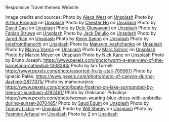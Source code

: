 Responsive Travel themed Website

Image credits and sources:
Photo by <a href="https://unsplash.com/@thesologirlstravelguide?utm_source=unsplash&utm_medium=referral&utm_content=creditCopyText">Alexa West</a> on <a href="https://unsplash.com/?utm_source=unsplash&utm_medium=referral&utm_content=creditCopyText">Unsplash</a>
Photo by <a href="https://unsplash.com/@arthurbrognoli?utm_source=unsplash&utm_medium=referral&utm_content=creditCopyText">Arthur Brognoli</a> on <a href="https://unsplash.com/?utm_source=unsplash&utm_medium=referral&utm_content=creditCopyText">Unsplash</a>
Photo by <a href="https://unsplash.com/@chesterho?utm_source=unsplash&utm_medium=referral&utm_content=creditCopyText">Chester Ho</a> on <a href="https://unsplash.com/?utm_source=unsplash&utm_medium=referral&utm_content=creditCopyText">Unsplash</a>
Photo by <a href="https://unsplash.com/@davidgaviphoto?utm_source=unsplash&utm_medium=referral&utm_content=creditCopyText">David Gavi</a> on <a href="https://unsplash.com/?utm_source=unsplash&utm_medium=referral&utm_content=creditCopyText">Unsplash</a>
Photo by <a href="https://unsplash.com/es/@errbodysaycheese?utm_source=unsplash&utm_medium=referral&utm_content=creditCopyText">Dele Oluwayomi</a> on <a href="https://unsplash.com/?utm_source=unsplash&utm_medium=referral&utm_content=creditCopyText">Unsplash</a>
Photo by <a href="https://unsplash.com/@_fabian_?utm_source=unsplash&utm_medium=referral&utm_content=creditCopyText">Fabian Struwe</a> on <a href="https://unsplash.com/?utm_source=unsplash&utm_medium=referral&utm_content=creditCopyText">Unsplash</a>
Photo by <a href="https://unsplash.com/@jackdelulio?utm_source=unsplash&utm_medium=referral&utm_content=creditCopyText">Jack Delulio</a> on <a href="https://unsplash.com/?utm_source=unsplash&utm_medium=referral&utm_content=creditCopyText">Unsplash</a>
Photo by <a href="https://unsplash.com/@jareddrice?utm_source=unsplash&utm_medium=referral&utm_content=creditCopyText">Jared Rice</a> on <a href="https://unsplash.com/?utm_source=unsplash&utm_medium=referral&utm_content=creditCopyText">Unsplash</a>
Photo by <a href="https://unsplash.com/@photosbykev?utm_source=unsplash&utm_medium=referral&utm_content=creditCopyText">Kevin Sanon</a> on <a href="https://unsplash.com/?utm_source=unsplash&utm_medium=referral&utm_content=creditCopyText">Unsplash</a>
Photo by <a href="https://unsplash.com/@kylefrederick10?utm_source=unsplash&utm_medium=referral&utm_content=creditCopyText">kylefromthenorth</a> on <a href="https://unsplash.com/?utm_source=unsplash&utm_medium=referral&utm_content=creditCopyText">Unsplash</a>
Photo by <a href="https://unsplash.com/@maksymiv?utm_source=unsplash&utm_medium=referral&utm_content=creditCopyText">Maksym Ivashchenko</a> on <a href="https://unsplash.com/?utm_source=unsplash&utm_medium=referral&utm_content=creditCopyText">Unsplash</a>
Photo by <a href="https://unsplash.com/@varmamanyu?utm_source=unsplash&utm_medium=referral&utm_content=creditCopyText">Manyu Varma</a> on <a href="https://unsplash.com/@varmamanyu?utm_source=unsplash&utm_medium=referral&utm_content=creditCopyText">Unsplash</a>
Photo by <a href="https://unsplash.com/@caraxmarc?utm_source=unsplash&utm_medium=referral&utm_content=creditCopyText">Marc Schorr</a> on <a href="https://unsplash.com/?utm_source=unsplash&utm_medium=referral&utm_content=creditCopyText">Unsplash</a>
Photo by <a href="https://unsplash.com/@marvelous?utm_source=unsplash&utm_medium=referral&utm_content=creditCopyText">Marvin Meyer</a> on <a href="https://unsplash.com/?utm_source=unsplash&utm_medium=referral&utm_content=creditCopyText">Unsplash</a>
Photo by <a href="https://unsplash.com/@nickkane?utm_source=unsplash&utm_medium=referral&utm_content=creditCopyText">Nick Kane</a> on <a href="https://unsplash.com/?utm_source=unsplash&utm_medium=referral&utm_content=creditCopyText">Unsplash</a>
Photo by Bruno Joseph: https://www.pexels.com/photo/worm-s-eye-view-of-the-barcelona-cathedral-1338393/
Photo by Ian Turnell: https://www.pexels.com/photo/assorted-fruits-stall-709567/
Photo by Ignacio Palés: https://www.pexels.com/photo/photo-of-canyon-during-daytime-2877375/
Photo by mamunurpics: https://www.pexels.com/photo/boats-floating-on-lake-surrounded-by-trees-at-sundown-4192491/
Photo by Oleksandr Pidvalnyi: https://www.pexels.com/photo/woman-wearing-blue-dress-with-umbrella-during-sunset-2070485/
Photo by <a href="https://unsplash.com/@saudedum?utm_source=unsplash&utm_medium=referral&utm_content=creditCopyText">Saud Edum</a> on <a href="https://unsplash.com/?utm_source=unsplash&utm_medium=referral&utm_content=creditCopyText">Unsplash</a>
Photo by <a href="https://unsplash.com/@tlisbin?utm_source=unsplash&utm_medium=referral&utm_content=creditCopyText">Tommy Lisbin</a> on <a href="https://unsplash.com/?utm_source=unsplash&utm_medium=referral&utm_content=creditCopyText">Unsplash</a>
Photo by <a href="https://unsplash.com/@willshirley?utm_source=unsplash&utm_medium=referral&utm_content=creditCopyText">Will Shirley</a> on <a href="https://unsplash.com/?utm_source=unsplash&utm_medium=referral&utm_content=creditCopyText">Unsplash</a>
Photo by <a href="https://unsplash.com/@yasmine_photo?utm_source=unsplash&utm_medium=referral&utm_content=creditCopyText">Yasmine Arfaoui</a> on <a href="https://unsplash.com/?utm_source=unsplash&utm_medium=referral&utm_content=creditCopyText">Unsplash</a>
Photo by <a href="https://unsplash.com/@dead____artist?utm_source=unsplash&utm_medium=referral&utm_content=creditCopyText">Z</a> on <a href="https://unsplash.com/?utm_source=unsplash&utm_medium=referral&utm_content=creditCopyText">Unsplash</a>
